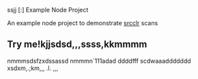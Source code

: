 ssjj [:] Example Node Project

An example node project to demonstrate [srcclr](https://www.srcclr.com) scans
## Try me!kjjsdsd,,,ssss,kkmmmm
nmmmsdsfzxdssassd
nmmmn`111adad
ddddfff
scdwaaaddddddd
xsdxm,.;km,,,
.l.
,,,
